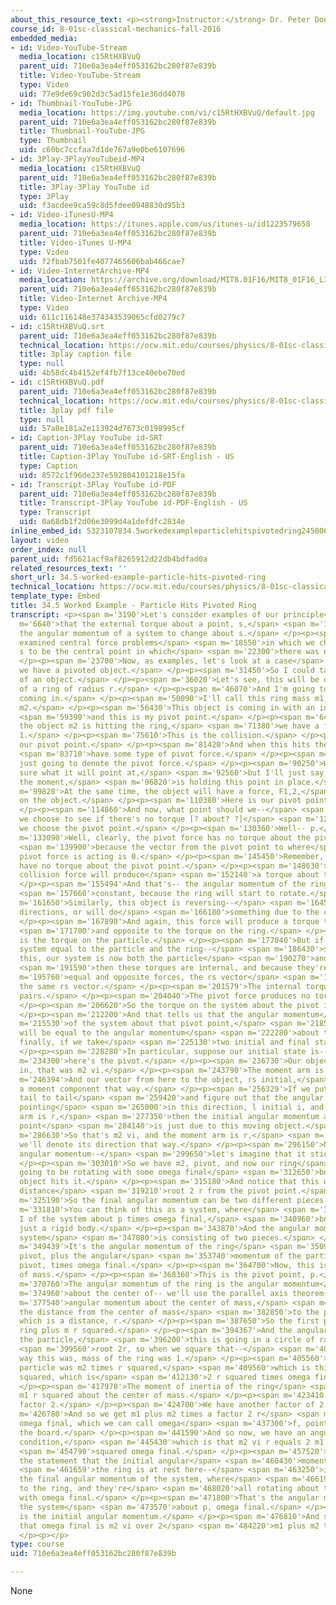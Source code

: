```yaml
---
about_this_resource_text: <p><strong>Instructor:</strong> Dr. Peter Dourmashkin</p>
course_id: 8-01sc-classical-mechanics-fall-2016
embedded_media:
- id: Video-YouTube-Stream
  media_location: c15RtHXBVuQ
  parent_uid: 710e6a3ea4eff053162bc280f87e839b
  title: Video-YouTube-Stream
  type: Video
  uid: 77e9de69c902d3c5ad15fe1e36dd4078
- id: Thumbnail-YouTube-JPG
  media_location: https://img.youtube.com/vi/c15RtHXBVuQ/default.jpg
  parent_uid: 710e6a3ea4eff053162bc280f87e839b
  title: Thumbnail-YouTube-JPG
  type: Thumbnail
  uid: c60bc7ccfaa7d1de767a9e0be6107696
- id: 3Play-3PlayYouTubeid-MP4
  media_location: c15RtHXBVuQ
  parent_uid: 710e6a3ea4eff053162bc280f87e839b
  title: 3Play-3Play YouTube id
  type: 3Play
  uid: f3acdee9ca59c8d5fdee0948830d95b3
- id: Video-iTunesU-MP4
  media_location: https://itunes.apple.com/us/itunes-u/id1223579658
  parent_uid: 710e6a3ea4eff053162bc280f87e839b
  title: Video-iTunes U-MP4
  type: Video
  uid: f2fbab7501fe4077465606bab466cae7
- id: Video-InternetArchive-MP4
  media_location: https://archive.org/download/MIT8.01F16/MIT8_01F16_L34v04_360p.mp4
  parent_uid: 710e6a3ea4eff053162bc280f87e839b
  title: Video-Internet Archive-MP4
  type: Video
  uid: 611c116148e374343539065cfd0279c7
- id: c15RtHXBVuQ.srt
  parent_uid: 710e6a3ea4eff053162bc280f87e839b
  technical_location: https://ocw.mit.edu/courses/physics/8-01sc-classical-mechanics-fall-2016/week-11-angular-momentum/34.5-worked-example-particle-hits-pivoted-ring/34.5-worked-example-particle-hits-pivoted-ring/c15RtHXBVuQ.srt
  title: 3play caption file
  type: null
  uid: 4b58dc4b4152ef4fb7f13ce40ebe70ed
- id: c15RtHXBVuQ.pdf
  parent_uid: 710e6a3ea4eff053162bc280f87e839b
  technical_location: https://ocw.mit.edu/courses/physics/8-01sc-classical-mechanics-fall-2016/week-11-angular-momentum/34.5-worked-example-particle-hits-pivoted-ring/34.5-worked-example-particle-hits-pivoted-ring/c15RtHXBVuQ.pdf
  title: 3play pdf file
  type: null
  uid: 57a8e181a2e113924d7673c0198995cf
- id: Caption-3Play YouTube id-SRT
  parent_uid: 710e6a3ea4eff053162bc280f87e839b
  title: Caption-3Play YouTube id-SRT-English - US
  type: Caption
  uid: 8572c1f96de237e592804101218e15fa
- id: Transcript-3Play YouTube id-PDF
  parent_uid: 710e6a3ea4eff053162bc280f87e839b
  title: Transcript-3Play YouTube id-PDF-English - US
  type: Transcript
  uid: 0a68db1f2d06e3099d4a1defdfc2834e
inline_embed_id: 5323107834.5workedexampleparticlehitspivotedring24500634
layout: video
order_index: null
parent_uid: fd5621acf9af8265912d22db4bdfad0a
related_resources_text: ''
short_url: 34.5-worked-example-particle-hits-pivoted-ring
technical_location: https://ocw.mit.edu/courses/physics/8-01sc-classical-mechanics-fall-2016/week-11-angular-momentum/34.5-worked-example-particle-hits-pivoted-ring/34.5-worked-example-particle-hits-pivoted-ring
template_type: Embed
title: 34.5 Worked Example - Particle Hits Pivoted Ring
transcript: <p><span m='3190'>Let's consider examples of our principle</span> <span
  m='6640'>that the external torque about a point, s,</span> <span m='10360'>causes
  the angular momentum of a system to change about s.</span> </p><p><span m='16270'>We've
  examined central force problems</span> <span m='18550'>in which we chose the point
  s to be the central point in which</span> <span m='22300'>there was no torque.</span>
  </p><p><span m='23700'>Now, as examples, let's look at a case</span> <span m='26590'>where
  we have a pivoted object.</span> </p><p><span m='31450'>So I could take an example
  of an object.</span> </p><p><span m='36020'>Let's see, this will be overhead view
  of a ring of radius r.</span> </p><p><span m='46070'>And I'm going to have a mass
  coming in.</span> </p><p><span m='50090'>I'll call this ring mass m1, this object
  m2.</span> </p><p><span m='56430'>This object is coming in with an initial velocity,</span>
  <span m='59390'>and this is my pivot point.</span> </p><p><span m='64910'>Now, when
  the object m2 is hitting the ring,</span> <span m='71380'>we have a force, F2 on
  1.</span> </p><p><span m='75610'>This is the collision.</span> </p><p><span m='79720'>Here's
  our pivot point.</span> </p><p><span m='81420'>And when this hits the ring, we'll</span>
  <span m='83710'>have some type of pivot force.</span> </p><p><span m='86890'>I'm
  just going to denote the pivot force.</span> </p><p><span m='90250'>We're not quite
  sure what it will point at,</span> <span m='92560'>but I'll just say F pivot, for
  the moment,</span> <span m='96820'>is holding this point in place.</span> </p><p><span
  m='99820'>At the same time, the object will have a force, F1,2,</span> <span m='108250'>acting
  on the object.</span> </p><p><span m='110380'>Here is our pivot point, p.</span>
  </p><p><span m='114860'>And now, what point should we--</span> <span m='118050'>should
  we choose to see if there's no torque [? about? ?]</span> <span m='120960'>Suppose
  we choose the pivot point.</span> </p><p><span m='130360'>Well-- p.</span> </p><p><span
  m='133090'>Well, clearly, the pivot force has no torque about the pivot,</span>
  <span m='139900'>because the vector from the pivot point to where</span> <span m='141970'>the
  pivot force is acting is 0.</span> </p><p><span m='145450'>Remember, pivot forces
  have no torque about the pivot point.</span> </p><p><span m='148630'>However, this
  collision force will produce</span> <span m='152140'>a torque about the pivot.</span>
  </p><p><span m='155494'>And that's-- the angular momentum of the ring is not</span>
  <span m='157660'>constant, because the ring will start to rotate.</span> </p><p><span
  m='161650'>Similarly, this object is reversing--</span> <span m='164590'>will reverse
  directions, or will do</span> <span m='166180'>something due to the collision.</span>
  </p><p><span m='167890'>And again, this force will produce a torque that's equal</span>
  <span m='171700'>and opposite to the torque on the ring.</span> </p><p><span m='174820'>This
  is the torque on the particle.</span> </p><p><span m='177040'>But if we make our
  system equal to the particle and the ring--</span> <span m='186430'>so we'll call
  this, our system is now both the particle</span> <span m='190270'>and the ring--</span>
  <span m='191590'>then these torques are internal, and because they're</span> <span
  m='195760'>equal and opposite forces, the rs vector</span> <span m='199210'>is exactly
  the same rs vector.</span> </p><p><span m='201579'>The internal torques cancel in
  pairs.</span> </p><p><span m='204040'>The pivot force produces no torque.</span>
  </p><p><span m='206620'>So the torque on the system about the pivot is 0.</span>
  </p><p><span m='212200'>And that tells us that the angular momentum</span> <span
  m='215530'>of the system about that pivot point,</span> <span m='218500'>initially,
  will be equal to the angular momentum</span> <span m='222280'>about that pivot point,
  finally, if we take</span> <span m='225130'>two initial and final states.</span>
  </p><p><span m='228280'>In particular, suppose our initial state is--</span> <span
  m='234300'>here's the pivot.</span> </p><p><span m='236730'>Our object is coming
  in, that was m2 vi.</span> </p><p><span m='243790'>The moment arm is r.</span> </p><p><span
  m='246394'>And our vector from here to the object, rs initial,</span> <span m='253570'>has
  a moment component that way.</span> </p><p><span m='256329'>If we put these vectors
  tail to tail</span> <span m='259420'>and figure out that the angular momentum is
  pointing</span> <span m='265000'>in this direction, l initial i, and the moment
  arm is r,</span> <span m='277350'>then the initial angular momentum about this pivot
  point</span> <span m='284140'>is just due to this moving object.</span> </p><p><span
  m='286630'>So that's m2 vi, and the moment arm is r,</span> <span m='293080'>and
  we'll denote its direction that way.</span> </p><p><span m='296150'>Now, the final
  angular momentum--</span> <span m='299650'>let's imagine that it sticks.</span>
  </p><p><span m='303010'>So we have m2, pivot, and now our ring</span> <span m='309490'>is
  going to be rotating with some omega final</span> <span m='312650'>because this
  object hits it.</span> </p><p><span m='315180'>And notice that this object is a
  distance</span> <span m='319210'>root 2 r from the pivot point.</span> </p><p><span
  m='325190'>So the final angular momentum can be two different pieces.</span> </p><p><span
  m='331810'>You can think of this as a system, where</span> <span m='334990'>we have
  I of the system about p times omega final,</span> <span m='340960'>because now it's
  just a rigid body.</span> </p><p><span m='343870'>And the angular momentum of the
  system</span> <span m='347080'>is consisting of two pieces.</span> </p><p><span
  m='349439'>It's the angular momentum of the ring</span> <span m='350980'>about the
  pivot, plus the angular</span> <span m='353740'>momentum of the particle about the
  pivot, times omega final.</span> </p><p><span m='364700'>Now, this is the center
  of mass.</span> </p><p><span m='368360'>This is the pivot point, p.</span> </p><p><span
  m='370760'>The angular momentum of the ring is the angular momentum</span> <span
  m='374960'>about the center of-- we'll use the parallel axis theorem--</span> <span
  m='377540'>angular momentum about the center of mass,</span> <span m='379820'>plus
  the distance from the center of mass</span> <span m='382850'>to the parallel axis,
  which is a distance, r.</span> </p><p><span m='387650'>So the first piece is Icm
  ring plus m r squared.</span> </p><p><span m='394367'>And the angular momentum about
  the particle,</span> <span m='396200'>this is going in a circle of radius r2--</span>
  <span m='399560'>root 2r, so when we square that--</span> <span m='402380'>by the
  way this was, mass of the ring was 1.</span> </p><p><span m='405560'>Mass of the
  particle was m2 times r squared,</span> <span m='409560'>which is this distance
  squared, which is</span> <span m='412130'>2 r squared times omega final.</span>
  </p><p><span m='417970'>The moment of inertia of the ring</span> <span m='419930'>is
  m1 r squared about the center of mass.</span> </p><p><span m='423410'>We have the
  factor 2.</span> </p><p><span m='424700'>We have another factor of 2.</span> </p><p><span
  m='426780'>And so we get m1 plus m2 times a factor 2 r</span> <span m='433770'>squared
  omega final, which we can call omega</span> <span m='437300'>f, pointing out of
  the board.</span> </p><p><span m='441590'>And so now, we have an angular momentum
  condition,</span> <span m='445430'>which is that m2 vi r equals 2 m1 plus m2 r</span>
  <span m='454790'>squared omega final.</span> </p><p><span m='457520'>And that is
  the statement that the initial angular</span> <span m='460430'>momentum of our system--</span>
  <span m='461659'>the ring is at rest here--</span> <span m='463250'>is equal to
  the final angular momentum of the system, where</span> <span m='466190'>m2 is stuck
  to the ring, and they're</span> <span m='468020'>all rotating about this pivot point
  with omega final.</span> </p><p><span m='471800'>That's the angular momentum of
  the system</span> <span m='473570'>about p, omega final.</span> </p><p><span m='475070'>This
  is the initial angular momentum.</span> </p><p><span m='476810'>And so I can conclude
  that omega final is m2 vi over 2</span> <span m='484220'>m1 plus m2 times r.</span>
  </p><p></p>
type: course
uid: 710e6a3ea4eff053162bc280f87e839b

---
```

None